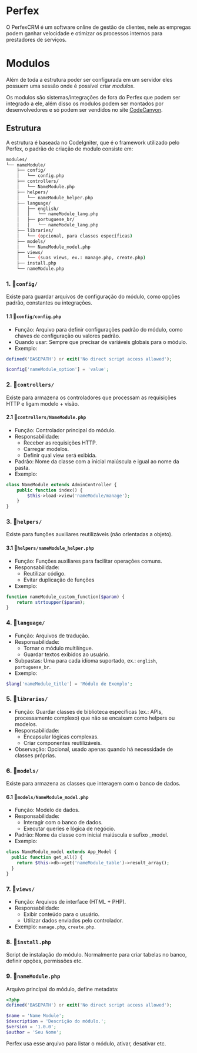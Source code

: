 # Perfex

O PerfexCRM é um software online de gestão de clientes, nele as empregas podem ganhar velocidade e otimizar os processos internos para prestadores de serviços.

# Modulos

Além de toda a estrutura poder ser configurada em um servidor eles possuem uma sessão onde é possível criar _modulos_.

Os modulos são sistemas/integrações de fora do Perfex que podem ser integrado a ele, além disso os modulos podem ser montados por desenvolvedores e só podem ser vendidos no site [CodeCanyon](https://codecanyon.net/?irgwc=1&clickid=SS-U0GzC3xycTow2nEyA4Rm5UksTJYx6Rxyk0k0&iradid=275988&irpid=1226883&iradtype=ONLINE_TRACKING_LINK&irmptype=mediapartner&mp_value1=&utm_campaign=af_impact_radius_1226883&utm_medium=affiliate&utm_source=impact_radius).

## Estrutura

A estrutura é baseada no CodeIgniter, que é o framework utilizado pelo Perfex, o padrão de criação de modulo consiste em:

```bash
modules/
└── nameModule/
    ├── config/
    │   └── config.php
    ├── controllers/
    │   └── NameModule.php
    ├── helpers/
    │   └── nameModule_helper.php
    ├── language/
    │   ├── english/
    │   │   └── nameModule_lang.php
    │   ├── portuguese_br/
    │   │   └── nameModule_lang.php
    ├── libraries/
    │   └── (opcional, para classes específicas)
    ├── models/
    │   └── NameModule_model.php
    ├── views/
    │   └── (suas views, ex.: manage.php, create.php)
    ├── install.php
    └── nameModule.php
```

### 1. :file_folder:`config/`

Existe para guardar arquivos de configuração do módulo, como opções padrão, constantes ou integrações.

#### 1.1 :page_facing_up:`config/config.php`

- Função: Arquivo para definir configurações padrão do módulo, como chaves de configuração ou valores padrão.
- Quando usar: Sempre que precisar de variáveis globais para o módulo.
- Exemplo:

```php
defined('BASEPATH') or exit('No direct script access allowed');

$config['nameModule_option'] = 'value';
```

### 2. :file_folder:`controllers/`

Existe para armazena os controladores que processam as requisições HTTP e ligam modelo + visão.

#### 2.1 :page_facing_up:`controllers/NameModule.php`

- Função: Controlador principal do módulo.
- Responsabilidade:
  - Receber as requisições HTTP.
  - Carregar modelos.
  - Definir qual view será exibida.
- Padrão: Nome da classe com a inicial maiúscula e igual ao nome da pasta.
- Exemplo:

```php
class NameModule extends AdminController {
    public function index() {
        $this->load->view('nameModule/manage');
    }
}
```

### 3. :file_folder:`helpers/`

Existe para funções auxiliares reutilizáveis (não orientadas a objeto).

#### 3.1 :page_facing_up:`helpers/nameModule_helper.php`

- Função: Funções auxiliares para facilitar operações comuns.
- Responsabilidade:
  - Reutilizar código.
  - Evitar duplicação de funções
- Exemplo:

```php
function nameModule_custom_function($param) {
    return strtoupper($param);
}
```

### 4. :file_folder:`language/`

- Função: Arquivos de tradução.
- Responsabilidade:
  - Tornar o módulo multilíngue.
  - Guardar textos exibidos ao usuário.
- Subpastas: Uma para cada idioma suportado, ex.: `english`, `portuguese_br`.
- Exemplo:

```php
$lang['nameModule_title'] = 'Módulo de Exemplo';
```

### 5. :file_folder:`libraries/`

- Função: Guardar classes de biblioteca específicas (ex.: APIs, processamento complexo) que não se encaixam como helpers ou modelos.
- Responsabilidade:
  - Encapsular lógicas complexas.
  - Criar componentes reutilizáveis.
- Observação: Opcional, usado apenas quando há necessidade de classes próprias.

### 6. :file_folder:`models/`

Existe para armazena as classes que interagem com o banco de dados.

#### 6.1 :page_facing_up:`models/NameModule_model.php`

- Função: Modelo de dados.
- Responsabilidade:
  - Interagir com o banco de dados.
  - Executar queries e lógica de negócio.
- Padrão: Nome da classe com inicial maiúscula e sufixo \_model.
- Exemplo:

```php
class NameModule_model extends App_Model {
  public function get_all() {
    return $this->db->get('nameModule_table')->result_array();
  }
}
```

### 7. :file_folder:`views/`

- Função: Arquivos de interface (HTML + PHP).
- Responsabilidade:
  - Exibir conteúdo para o usuário.
  - Utilizar dados enviados pelo controlador.
- Exemplo: `manage.php`, `create.php`.

### 8. :page_facing_up:`install.php`

Script de instalação do módulo. Normalmente para criar tabelas no banco, definir opções, permissões etc.

### 9. :page_facing_up:`nameModule.php`

Arquivo principal do módulo, define metadata:

```php
<?php
defined('BASEPATH') or exit('No direct script access allowed');

$name = 'Name Module';
$description = 'Descrição do módulo.';
$version = '1.0.0';
$author = 'Seu Nome';
```

Perfex usa esse arquivo para listar o módulo, ativar, desativar etc.
